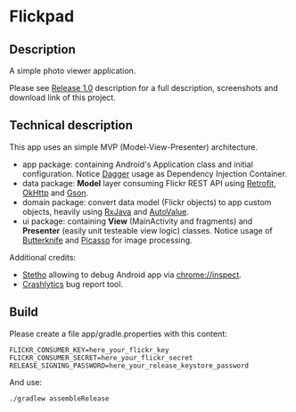 # Flickpad

## Description

A simple photo viewer application.

Please see [Release 1.0](https://github.com/pgreze/Flickpad/releases/tag/1.0) description for a full description, screenshots and download link of this project.

## Technical description

This app uses an simple MVP (Model-View-Presenter) architecture.

- app package: containing Android's Application class and initial configuration. Notice [Dagger](https://github.com/google/dagger) usage as Dependency Injection Container.
- data package: **Model** layer consuming Flickr REST API using [Retrofit](https://square.github.io/retrofit/), [OkHttp](http://square.github.io/okhttp/) and [Gson](https://github.com/google/gson).
- domain package: convert data model (Flickr objects) to app custom objects, heavily using [RxJava](https://github.com/ReactiveX/RxJava) and [AutoValue](https://github.com/google/auto).
- ui package: containing **View** (MainActivity and fragments) and **Presenter** (easily unit testeable view logic) classes. Notice usage of [Butterknife](https://jakewharton.github.io/butterknife/) and [Picasso](https://square.github.io/picasso/) for image processing.

Additional credits:

- [Stetho](http://facebook.github.io/stetho/) allowing to debug Android app via [chrome://inspect](chrome://inspect).
- [Crashlytics](https://fabric.io/kits/android/crashlytics) bug report tool.

## Build

Please create a file app/gradle.properties with this content:

```
FLICKR_CONSUMER_KEY=here_your_flickr_key
FLICKR_CONSUMER_SECRET=here_your_flickr_secret
RELEASE_SIGNING_PASSWORD=here_your_release_keystore_password
```

And use:

```
./gradlew assembleRelease
```
